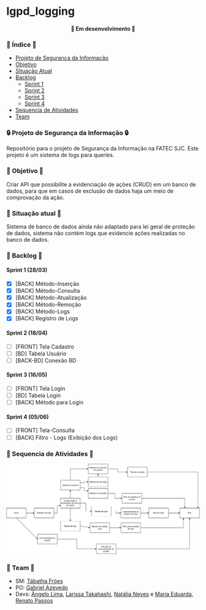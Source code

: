# lgpd_logging

<h4 align="center"> 
	🚧  Em desenvolvimento  🚧
</h4>

### :checkered_flag: Índice :checkered_flag:

<!--ts-->
   * [Projeto de Segurança da Informação](#projeto-de-segurança-da-informação)
   * [Objetivo](#objetivo)
   * [Situação Atual](#situação-atual)
   * [Backlog](#backlog)
      * [Sprint 1](#sprint-1)
      * [Sprint 2](#sprint-2)
      * [Sprint 3](#sprint-3)
      * [Sprint 4](#sprint-4)
   * [Sequencia de Atividades](#sequencia-de-atividades)
   * [Team](#team)
<!--te-->


### :lock: Projeto de Segurança da Informação :lock:	
Repositório para o projeto de Segurança da Informação na FATEC SJC.
Este projeto é um sistema de logs para queries.

### :dart: Objetivo :dart: 
Criar API que possibilite a evidenciação de ações (CRUD) em um banco de dados, para que em casos de exclusão de dados haja um meio de comprovação da ação.

### :triangular_flag_on_post: Situação atual :triangular_flag_on_post:
Sistema de banco de dados ainda não adaptado para lei geral de proteção de dados, sistema não contém logs que evidencie ações realizadas no banco de dados.

### :bookmark_tabs: Backlog :bookmark_tabs:

#### Sprint 1 (28/03) 

* [x] [BACK] Método-Inserção
* [x] [BACK] Método-Consulta
* [x] [BACK] Método-Atualização
* [x] [BACK] Método-Remoção
* [x] [BACK] Método-Logs
* [x] [BACK] Registro de Logs

#### Sprint 2 (18/04)

* [ ] [FRONT] Tela Cadastro
* [ ] [BD] Tabela Usuário
* [ ] [BACK-BD] Conexão BD

#### Sprint 3 (16/05)

* [ ] [FRONT] Tela Login
* [ ] [BD] Tabela Login
* [ ] [BACK] Método para Login

#### Sprint 4 (05/06)
* [ ] [FRONT] Tela-Consulta
* [ ] [BACK] Filtro - Logs (Exibição dos Logs)

### :date: Sequencia de Atividades :date:
![Sequencia de atividades](https://github.com/az3vedo/lgpd_logging/blob/documentation/Imagens/sequenciaAtividade.png)

### 	:two_men_holding_hands: Team :two_women_holding_hands:
- SM: [Tábatha Fróes](https://github.com/tabathafroes)
- PO: [Gabriel Azevedo](https://github.com/az3vedo)
- Devs: [Ângelo Lima](https://github.com/angelovlima), [Larissa Takahashi](https://github.com/LarissaMiho), [Natália Neves](https://github.com/natalianeves18) e [Maria Eduarda](https://github.com/Eduarda-Oliveira), [Renato Passos](https://github.com/Renato-Passos)
